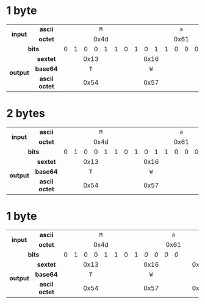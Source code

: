 # 1 byte
<table style="vertical-align:center;">
  <tr align="center">
    <td rowspan="2"><b>input</b></td>
    <td><b>ascii</b></td>
    <td colspan="8"><code>M</code></td>
    <td colspan="8"><code>a</code></td>
    <td colspan="8"><code>n</code></td>
  </tr>
  <tr align="center">
    <td><b>octet</b></td>
    <td colspan="8">0x4d</td>
    <td colspan="8">0x61</td>
    <td colspan="8">0x6e</td>
  </tr>
  <tr align="center">
    <td colspan="2"><b>bits</b></td>
    <td>0</td>
    <td>1</td>
    <td>0</td>
    <td>0</td>
    <td>1</td>
    <td>1</td>
    <td>0</td>
    <td>1</td>
    <td>0</td>
    <td>1</td>
    <td>1</td>
    <td>0</td>
    <td>0</td>
    <td>0</td>
    <td>0</td>
    <td>1</td>
    <td>0</td>
    <td>1</td>
    <td>1</td>
    <td>0</td>
    <td>1</td>
    <td>1</td>
    <td>1</td>
    <td>0</td>
  </tr>
  <tr align="center">
    <td rowspan="3"><b>output</b></td>
    <td><b>sextet</td>
    <td colspan="6">0x13</td>
    <td colspan="6">0x16</td>
    <td colspan="6">0x05</td>
    <td colspan="6">0x2E</td>
  </tr>
  <tr align="center">
    <td><b>base64</b></td>
    <td colspan="6"><code>T</code></td>
    <td colspan="6"><code>W</code></td>
    <td colspan="6"><code>F</code></td>
    <td colspan="6"><code>u</code></td>
  </tr>
  <tr align="center">
    <td><b>ascii octet</b></td>
    <td colspan="6">0x54</td>
    <td colspan="6">0x57</td>
    <td colspan="6">0x46</td>
    <td colspan="6">0x75</td>
  </tr>
</table>

# 2 bytes
<table style="vertical-align:center;">
  <tr align="center">
    <td rowspan="2"><b>input</b></td>
    <td><b>ascii</b></td>
    <td colspan="8"><code>M</code></td>
    <td colspan="8"><code>a</code></td>
    <td colspan="8"></td>
  </tr>
  <tr align="center">
    <td><b>octet</b></td>
    <td colspan="8">0x4d</td>
    <td colspan="8">0x61</td>
    <td colspan="8"></td>
  </tr>
  <tr align="center">
    <td colspan="2"><b>bits</b></td>
    <td>0</td>
    <td>1</td>
    <td>0</td>
    <td>0</td>
    <td>1</td>
    <td>1</td>
    <td>0</td>
    <td>1</td>
    <td>0</td>
    <td>1</td>
    <td>1</td>
    <td>0</td>
    <td>0</td>
    <td>0</td>
    <td>0</td>
    <td>1</td>
    <td><i>0</i></td>
    <td><i>0</i></td>
    <td></td>
    <td></td>
    <td></td>
    <td></td>
    <td></td>
    <td style="background-color:red"></td>
  </tr>
  <tr align="center">
    <td rowspan="3"><b>output</b></td>
    <td><b>sextet</td>
    <td colspan="6">0x13</td>
    <td colspan="6">0x16</td>
    <td colspan="6">0x05</td>
    <td colspan="6"></td>
  </tr>
  <tr align="center">
    <td><b>base64</b></td>
    <td colspan="6"><code>T</code></td>
    <td colspan="6"><code>W</code></td>
    <td colspan="6"><code>F</code></td>
    <td colspan="6"><code>=</code></td>
  </tr>
  <tr align="center">
    <td><b>ascii octet</b></td>
    <td colspan="6">0x54</td>
    <td colspan="6">0x57</td>
    <td colspan="6">0x46</td>
    <td colspan="6">0x3D</td>
  </tr>
</table>

# 1 byte
<table style="vertical-align:center;">
  <tr align="center">
    <td rowspan="2"><b>input</b></td>
    <td><b>ascii</b></td>
    <td colspan="8"><code>M</code></td>
    <td colspan="8"><code>a</code></td>
    <td colspan="8"></td>
  </tr>
  <tr align="center">
    <td><b>octet</b></td>
    <td colspan="8">0x4d</td>
    <td colspan="8">0x61</td>
    <td colspan="8"></td>
  </tr>
  <tr align="center">
    <td colspan="2"><b>bits</b></td>
    <td>0</td>
    <td>1</td>
    <td>0</td>
    <td>0</td>
    <td>1</td>
    <td>1</td>
    <td>0</td>
    <td>1</td>
    <td><i>0</i></td>
    <td><i>0</i></td>
    <td><i>0</i></td>
    <td><i>0</i></td>
    <td></td>
    <td></td>
    <td></td>
    <td></td>
    <td></td>
    <td></td>
    <td></td>
    <td></td>
    <td></td>
    <td></td>
    <td></td>
    <td style="background-color:red"></td>
  </tr>
  <tr align="center">
    <td rowspan="3"><b>output</b></td>
    <td><b>sextet</td>
    <td colspan="6">0x13</td>
    <td colspan="6">0x16</td>
    <td colspan="6">0x05</td>
    <td colspan="6"></td>
  </tr>
  <tr align="center">
    <td><b>base64</b></td>
    <td colspan="6"><code>T</code></td>
    <td colspan="6"><code>W</code></td>
    <td colspan="6"><code>F</code></td>
    <td colspan="6"><code>=</code></td>
  </tr>
  <tr align="center">
    <td><b>ascii octet</b></td>
    <td colspan="6">0x54</td>
    <td colspan="6">0x57</td>
    <td colspan="6">0x46</td>
    <td colspan="6">0x3D</td>
  </tr>
</table>
